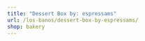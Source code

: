 ```yaml
---
title: "Dessert Box by: espressams"
url: /los-banos/dessert-box-by-espressams/
shop: bakery
---
```

